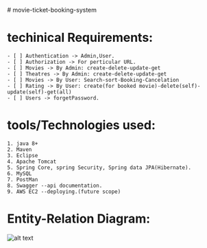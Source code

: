 [](url)# movie-ticket-booking-system





# techinical Requirements:
    - [ ] Authentication -> Admin,User.
    - [ ] Authorization -> For perticular URL.
    - [ ] Movies -> By Admin: create-delete-update-get  
    - [ ] Theatres -> By Admin: create-delete-update-get 
    - [ ] Movies -> By User: Search-sort-Booking-Cancelation
    - [ ] Rating -> By User: create(for booked movie)-delete(self)-update(self)-get(all)
    - [ ] Users -> forgetPassword.   

# tools/Technologies used:
    1. java 8+
    2. Maven
    3. Eclipse
    4. Apache Tomcat
    5. Spring Core, spring Security, Spring data JPA(Hibernate).
    6. MySQL
    7. PostMan
    8. Swagger --api documentation.
    9. AWS EC2 --deploying.(future scope)

# Entity-Relation Diagram:

![alt text](https://gitlab.com/ajaygs1998/movie-ticket-booking-system/-/blob/main/ER-diagram.jpg?raw=true)


